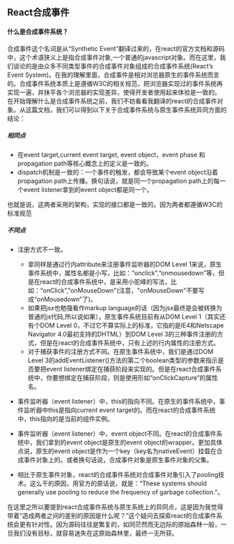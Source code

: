 ## React合成事件
#### 什么是合成事件系统？
合成事件这个名词是从“Synthetic Event”翻译过来的，在react的官方文档和源码中，这个术语狭义上是指合成事件对象,一个普通的javascript对象。而在这里，我们谈论的是由众多不同类型事件的合成事件对象组成的合成事件系统(React’s Event System)。在我的理解里面，合成事件是相对浏览器原生的事件系统而言的。合成事件系统本质上是遵循W3C的相关规范，把浏览器实现过的事件系统再实现一遍，并抹平各个浏览器的实现差异，使得开发者使用起来体验是一致的。
在开始理解什么是合成事件系统之前，我们不妨看看我翻译的react的合成事件对象。从这篇文档，我们可以得到以下关于合成事件系统与原生事件系统异同方面的结论：

##### 相同点
- 在event target,current event target, event object，event phase 和 propagation path等核心概念上的定义是一致的。
- dispatch机制是一致的：一个事件的触发，都会导致某个event object沿着propagation path上传播。换句话说，就是同一个propagation path上的每一个event listener拿到的event object都是同一个。

也就是说，这两者采用的架构，实现的接口都是一致的。因为两者都遵循W3C的标准规范
##### 不同点

- 注册方式不一致。

    - 拿同样是通过行内attribute来注册事件监听器的DOM Level 1来说，原生事件系统中，属性名都是小写，比如：“onclick”,“onmousedown”等，但是在react的合成事件系统中，是采用小驼峰的写法，比如：“onClick”,"onMouseDown"(注意，"onMouseDown"不要写成“onMousedown”了)。
    - 如果把jsx也勉强看作markup language的话（因为jsx最终是会被转换为普通的js代码,所以说如果），原生事件系统目前有从DOM Level 1（其实还有个DOM Level 0，不过它不算实际上的标准，它指的是IE4和Netscape Navigator 4.0最初支持的DHTML）到DOM Level 3的三种事件注册的方式，但是在react的合成事件系统中，只有上述的行内属性的注册方式。
    - 对于捕获事件的注册方式不同。在原生事件系统中，我们是通过DOM Level 3的addEventListener()方法的第二个boolean类型的参数来指示是否要把event listener绑定在捕获阶段来实现的。但是在react合成事件系统中，你要想绑定在捕获阶段，则是使用形如“onClickCapture”的属性名。


- 事件监听器（event listener）中，this的指向不同。在原生的事件系统中，事件监听器中this是指向current event target的。而在react的合成事件系统中，this指向的是当前的组件实例。
- 事件监听器（event listener）中，event object不同。在react的合成事件系统中，我们拿到的event object是原生的event object的wrapper。更加具体点说，原生的event object是作为一个key（key名为nativeEvent）挂载在合成事件对象上的。或者换句话说，合成事件对象是原生事件对象的父集。
- 相比于原生事件对象，react的合成事件系统对合成事件对象引入了pooling技术。这么干的原因，用官方的原话说，就是：“These systems should generally use pooling to reduce the frequency of garbage collection.”。

在这里之所以要提到react合成事件系统与原生系统上的异同点，这是因为我觉得带着“造成两者之间的差别的原因是什么呢？”这个疑问去探索react的合成事件系统会更有针对性。因为源码往往是繁复的，如同茫然而无边际的原始森林一般，一旦我们没有目标，就容易迷失在这原始森林里，最终一无所获。